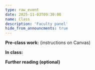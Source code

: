 ```yaml
---
type: raw_event
date: 2025-11-03T09:30:00
name: Class
description: 'Faculty panel'
hide_from_announcments: true
---
```


**Pre-class work:** (instructions on Canvas)



**In class:**



**Further reading (optional)**
